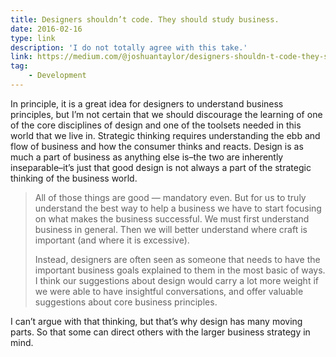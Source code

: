 ```yaml
---
title: Designers shouldn’t code. They should study business.
date: 2016-02-16
type: link
description: 'I do not totally agree with this take.'
link: https://medium.com/@joshuantaylor/designers-shouldn-t-code-they-should-study-business-dc3e7e203d39#.qxr3crveo
tag:
    - Development
---
```

In principle, it is a great idea for designers to understand business principles, but I’m not certain that we should discourage the learning of one of the core disciplines of design and one of the toolsets needed in this world that we live in. Strategic thinking requires understanding the ebb and flow of business and how the consumer thinks and reacts. Design is as much a part of business as anything else is–the two are inherently inseparable–it’s just that good design is not always a part of the strategic thinking of the business world.

> All of those things are good — mandatory even. But for us to truly understand the best way to help a business we have to start focusing on what makes the business successful. We must first understand business in general. Then we will better understand where craft is important (and where it is excessive).
> 
> Instead, designers are often seen as someone that needs to have the important business goals explained to them in the most basic of ways. I think our suggestions about design would carry a lot more weight if we were able to have insightful conversations, and offer valuable suggestions about core business principles.

I can’t argue with that thinking, but that’s why design has many moving parts. So that some can direct others with the larger business strategy in mind.